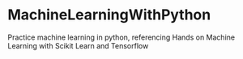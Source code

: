 # MachineLearningWithPython
Practice machine learning in python, referencing Hands on Machine Learning with Scikit Learn and Tensorflow
